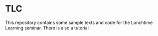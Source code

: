 # TLC
This repository contains some sample texts and code for the Lunchtime Learning seminar. There is also a tutorial
